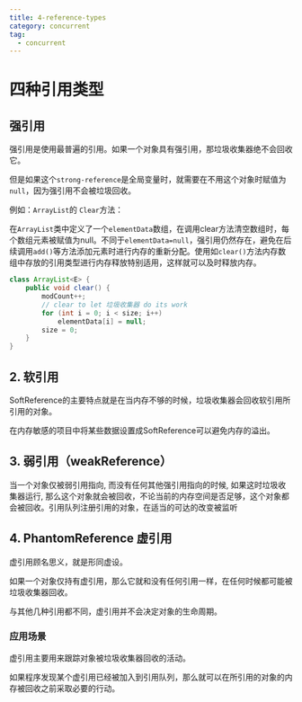 ```yaml
---
title: 4-reference-types 
category: concurrent 
tag:
  - concurrent
---
```


# 四种引用类型

## 强引用

强引用是使用最普遍的引用。如果一个对象具有强引用，那垃圾收集器绝不会回收它。

但是如果这个`strong-reference`是全局变量时，就需要在不用这个对象时赋值为`null`，因为强引用不会被垃圾回收。

例如：`ArrayList`的 `Clear`方法：

在`ArrayList`类中定义了一个`elementData`数组，在调用clear方法清空数组时，每个数组元素被赋值为null。不同于`elementData=null`，强引用仍然存在，避免在后续调用`add()`等方法添加元素时进行内存的重新分配。使用如`clear()`方法内存数组中存放的引用类型进行内存释放特别适用，这样就可以及时释放内存。

```java
class ArrayList<E> {
    public void clear() {
        modCount++;
        // clear to let 垃圾收集器 do its work
        for (int i = 0; i < size; i++)
            elementData[i] = null;
        size = 0;
    }
}
```

## 2. 软引用

SoftReference的主要特点就是在当内存不够的时候，垃圾收集器会回收软引用所引用的对象。

在内存敏感的项目中将某些数据设置成SoftReference可以避免内存的溢出。

## 3. 弱引用（weakReference）

当一个对象仅被弱引用指向, 而没有任何其他强引用指向的时候, 如果这时垃圾收集器运行, 那么这个对象就会被回收，不论当前的内存空间是否足够，这个对象都会被回收。引用队列注册引用的对象，在适当的可达的改变被监听

## 4. PhantomReference 虚引用

虚引用顾名思义，就是形同虚设。

如果一个对象仅持有虚引用，那么它就和没有任何引用一样，在任何时候都可能被垃圾收集器回收。

与其他几种引用都不同，虚引用并不会决定对象的生命周期。

### 应用场景

虚引用主要用来跟踪对象被垃圾收集器回收的活动。

如果程序发现某个虚引用已经被加入到引用队列，那么就可以在所引用的对象的内存被回收之前采取必要的行动。
